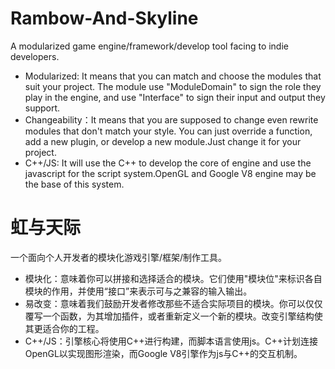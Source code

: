 # Rambow-And-Skyline
A modularized game engine/framework/develop tool facing to indie developers.
- Modularized: It means that you can match and choose the modules that suit your project. The module use "ModuleDomain" to sign the role they play in the engine, and use "Interface" to sign their input and output they support.
- Changeability：It means that you are supposed to change even rewrite modules that don't match your style. You can just override a function, add a new plugin, or develop a new module.Just change it for your project.
- C++/JS: It will use the C++ to develop the core of engine and use the javascript for the script system.OpenGL and Google V8 engine may be the base of this system.

# 虹与天际
一个面向个人开发者的模块化游戏引擎/框架/制作工具。
- 模块化：意味着你可以拼接和选择适合的模块。它们使用"模块位"来标识各自模块的作用，并使用“接口”来表示可与之兼容的输入输出。
- 易改变：意味着我们鼓励开发者修改那些不适合实际项目的模块。你可以仅仅覆写一个函数，为其增加插件，或者重新定义一个新的模块。改变引擎结构使其更适合你的工程。
- C++/JS：引擎核心将使用C++进行构建，而脚本语言使用js。C++计划连接OpenGL以实现图形渲染，而Google V8引擎作为js与C++的交互机制。
